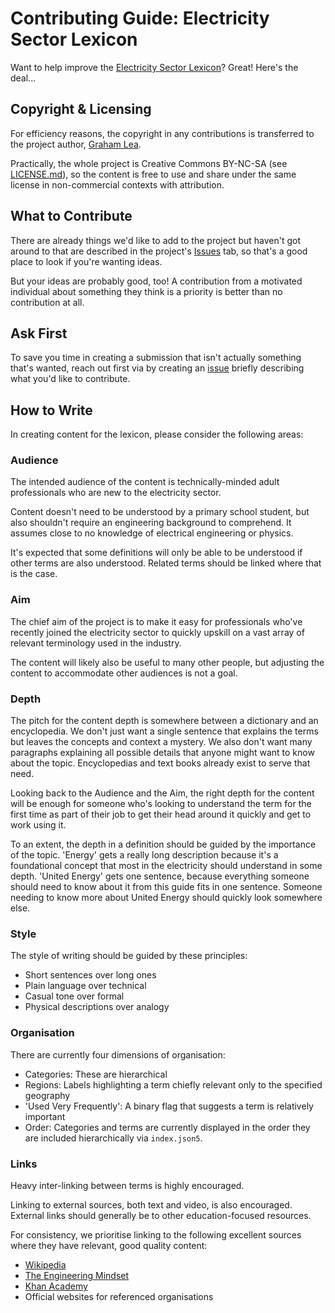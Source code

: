 # Contributing Guide: Electricity Sector Lexicon

Want to help improve the 
[Electricity Sector Lexicon](https://grahamlea.github.io/Electricity-Sector-Lexicon/)?
Great!
Here's the deal...


## Copyright & Licensing

For efficiency reasons, the copyright in any contributions is transferred to the project author,
[Graham Lea](https://github.com/GrahamLea).

Practically, the whole project is Creative Commons BY-NC-SA (see [LICENSE.md](LICENSE.md)),
so the content is free to use and share under the same license in non-commercial contexts 
with attribution.


## What to Contribute

There are already things we'd like to add to the project but haven't got around to that are 
described in the project's
[Issues](https://github.com/GrahamLea/Electricity-Sector-Lexicon/issues)
tab, so that's a good place to look if you're wanting ideas.

But your ideas are probably good, too!
A contribution from a motivated individual about something they think is a priority is 
better than no contribution at all.


## Ask First

To save you time in creating a submission that isn't actually something that's wanted, 
reach out first via by creating an 
[issue](https://github.com/GrahamLea/Electricity-Sector-Lexicon/issues) 
briefly describing what you'd like to contribute.


## How to Write

In creating content for the lexicon, please consider the following areas:


### Audience

The intended audience of the content is technically-minded adult professionals who are 
new to the electricity sector.

Content doesn't need to be understood by a primary school student, 
but also shouldn't require an engineering background to comprehend.
It assumes close to no knowledge of electrical engineering or physics.

It's expected that some definitions will only be able to be understood if other terms are
also understood. Related terms should be linked where that is the case.


### Aim

The chief aim of the project is to make it easy for professionals who've recently joined 
the electricity sector to quickly upskill on a vast array of relevant terminology used
in the industry.

The content will likely also be useful to many other people, 
but adjusting the content to accommodate other audiences is not a goal.


### Depth

The pitch for the content depth is somewhere between a dictionary and an encyclopedia.
We don't just want a single sentence that explains the terms but leaves the concepts and 
context a mystery.
We also don't want many paragraphs explaining all possible details that anyone might 
want to know about the topic.
Encyclopedias and text books already exist to serve that need. 

Looking back to the Audience and the Aim, the right depth for the content will be enough
for someone who's looking to understand the term for the first time as part of their job 
to get their head around it quickly and get to work using it.

To an extent, the depth in a definition should be guided by the importance of the topic.
'Energy' gets a really long description because it's a foundational concept that most in
the electricity should understand in some depth.
'United Energy' gets one sentence, because everything someone should need to know about it
from this guide fits in one sentence.
Someone needing to know more about United Energy should quickly look somewhere else.


### Style

The style of writing should be guided by these principles:
* Short sentences over long ones
* Plain language over technical
* Casual tone over formal
* Physical descriptions over analogy


### Organisation

There are currently four dimensions of organisation:
* Categories: These are hierarchical
* Regions: Labels highlighting a term chiefly relevant only to the specified geography
* 'Used Very Frequently': A binary flag that suggests a term is relatively important
* Order: Categories and terms are currently displayed in the order they are included 
  hierarchically via `index.json5`. 


### Links

Heavy inter-linking between terms is highly encouraged.

Linking to external sources, both text and video, is also encouraged.
External links should generally be to other education-focused resources.

For consistency, we prioritise linking to the following excellent sources where they have relevant, good quality content:
* [Wikipedia](https://en.wikipedia.org/wiki/Main_Page)
* [The Engineering Mindset](https://www.youtube.com/c/Theengineeringmindset)
* [Khan Academy](https://www.khanacademy.org)
* Official websites for referenced organisations
